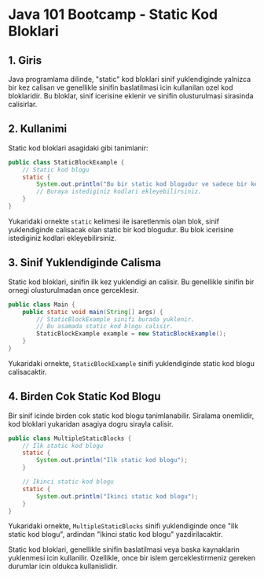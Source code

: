 # Java 101 Bootcamp - Static Kod Bloklari

## 1. Giris

Java programlama dilinde, "static" kod bloklari sinif yuklendiginde yalnizca bir kez calisan ve genellikle sinifin baslatilmasi icin kullanilan ozel kod bloklaridir. Bu bloklar, sinif icerisine eklenir ve sinifin olusturulmasi sirasinda calisirlar.

## 2. Kullanimi

Static kod bloklari asagidaki gibi tanimlanir:

```java
public class StaticBlockExample {
    // Static kod blogu
    static {
        System.out.println("Bu bir static kod blogudur ve sadece bir kez calisir.");
        // Buraya istediginiz kodlari ekleyebilirsiniz.
    }
}
```

Yukaridaki ornekte `static` kelimesi ile isaretlenmis olan blok, sinif yuklendiginde calisacak olan static bir kod blogudur. Bu blok icerisine istediginiz kodlari ekleyebilirsiniz.

## 3. Sinif Yuklendiginde Calisma

Static kod bloklari, sinifin ilk kez yuklendigi an calisir. Bu genellikle sinifin bir ornegi olusturulmadan once gerceklesir.

```java
public class Main {
    public static void main(String[] args) {
        // StaticBlockExample sinifi burada yuklenir.
        // Bu asamada static kod blogu calisir.
        StaticBlockExample example = new StaticBlockExample();
    }
}
```

Yukaridaki ornekte, `StaticBlockExample` sinifi yuklendiginde static kod blogu calisacaktir.

## 4. Birden Cok Static Kod Blogu

Bir sinif icinde birden cok static kod blogu tanimlanabilir. Siralama onemlidir, kod bloklari yukaridan asagiya dogru sirayla calisir.

```java
public class MultipleStaticBlocks {
    // Ilk static kod blogu
    static {
        System.out.println("Ilk static kod blogu");
    }

    // Ikinci static kod blogu
    static {
        System.out.println("Ikinci static kod blogu");
    }
}
```

Yukaridaki ornekte, `MultipleStaticBlocks` sinifi yuklendiginde once "Ilk static kod blogu", ardindan "Ikinci static kod blogu" yazdirilacaktir.

Static kod bloklari, genellikle sinifin baslatilmasi veya baska kaynaklarin yuklenmesi icin kullanilir. Ozellikle, once bir islem gerceklestirmeniz gereken durumlar icin oldukca kullanislidir.

